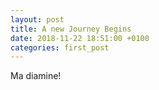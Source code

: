 ```yaml
---
layout: post
title: A new Journey Begins
date: 2018-11-22 18:51:00 +0100
categories: first_post
---
```

Ma diamine!
